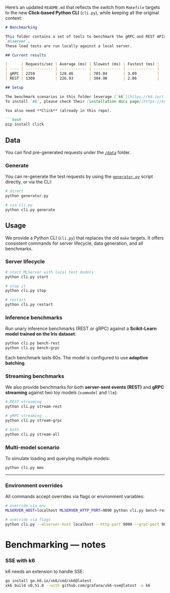 Here’s an updated `README.md` that reflects the switch from `Makefile` targets to the new **Click-based Python CLI** (`cli.py`), while keeping all the original context:

````markdown
# Benchmarking

This folder contains a set of tools to benchmark the gRPC and REST APIs of
`mlserver`.  
These load tests are run locally against a local server.

## Current results

|      | Requests/sec | Average (ms) | Slowest (ms) | Fastest (ms) |
| ---- | ------------ | ------------ | ------------ | ------------ |
| gRPC | 2259         | 128.46       | 703.84       | 3.09         |
| REST | 1300         | 226.93       | 304.98       | 2.06         |

## Setup

The benchmark scenarios in this folder leverage [`k6`](https://k6.io/).  
To install `k6`, please check their [installation docs page](https://k6.io/docs/getting-started/installation/).

You also need **Click** (already in this repo).  

```bash
pip install click
````

## Data

You can find pre-generated requests under the [`/data`](./data) folder.

### Generate

You can re-generate the test requests by using the
[`generator.py`](./generator.py) script directly, or via the CLI:

```bash
# direct
python generator.py

# via cli.py
python cli.py generate
```

## Usage

We provide a Python CLI (`cli.py`) that replaces the old `make` targets.
It offers consistent commands for server lifecycle, data generation, and all benchmarks.

### Server lifecycle

```bash
# start MLServer with local test models
python cli.py start

# stop it
python cli.py stop

# restart
python cli.py restart
```

### Inference benchmarks

Run unary inference benchmarks (REST or gRPC) against a **Scikit-Learn model trained on the Iris dataset**:

```bash
python cli.py bench-rest
python cli.py bench-grpc
```

Each benchmark lasts 60s. The model is configured to use **adaptive batching**.

### Streaming benchmarks

We also provide benchmarks for both **server-sent events (REST)** and **gRPC streaming**
against two toy models (`summodel` and `llm`):

```bash
# REST streaming
python cli.py stream-rest

# gRPC streaming
python cli.py stream-grpc

# both
python cli.py stream-all
```

### Multi-model scenario

To simulate loading and querying multiple models:

```bash
python cli.py mms
```

---

### Environment overrides

All commands accept overrides via flags or environment variables:

```bash
# override via env
MLSERVER_HOST=localhost MLSERVER_HTTP_PORT=9090 python cli.py bench-rest

# override via flags
python cli.py --mlserver-host localhost --http-port 9090 --grpc-port 9091 bench-grpc
```

# Benchmarking — notes

### SSE with k6
k6 needs an extension to handle SSE:
```bash
go install go.k6.io/xk6/cmd/xk6@latest
xk6 build v0.51.0 --with github.com/grafana/xk6-sse@latest -o k6
